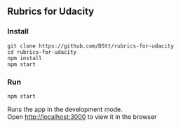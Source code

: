 ## Rubrics for Udacity

### Install

```
git clone https://github.com/DStt/rubrics-for-udacity
cd rubrics-for-udacity
npm install
npm start
```

### Run

`npm start`

Runs the app in the development mode.<br>
Open [http://localhost:3000](http://localhost:3000) to view it in the browser
